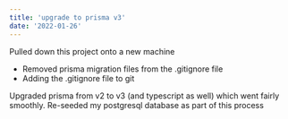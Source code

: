 ```yaml
---
title: 'upgrade to prisma v3'
date: '2022-01-26'
---
```


Pulled down this project onto a new machine

- Removed prisma migration files from the .gitignore file
- Adding the .gitignore file to git

Upgraded prisma from v2 to v3 (and typescript as well) which went fairly smoothly.  Re-seeded my postgresql database as part of this process

